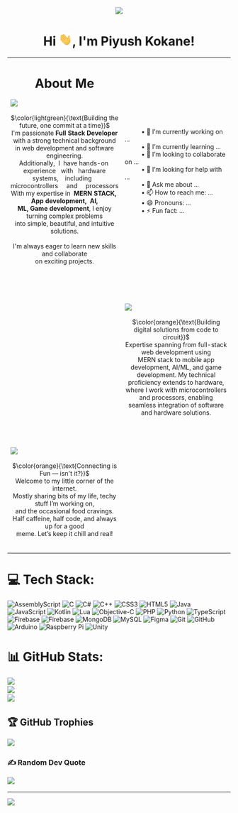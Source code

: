 
<p align="center">
  <img src="https://github.com/TheDudeThatCode/TheDudeThatCode/blob/master/Assets/Developer.gif" width="150px"/>
</p>
<h1 align="center">Hi <img src="https://raw.githubusercontent.com/KevinPatel04/KevinPatel04/master/Hi.gif" width="30px">, I'm Piyush Kokane!</h1>

<table border="0">
  <tr>
    <td width="500">
      <h1 align="center"><b>About Me</b></h1>
      <img src="https://readme-typing-svg.herokuapp.com?font=Fira+Code&size=18&pause=1000&color=00FF00&center=true&width=500&lines=Welcome+to+my+GitHub!;I+❤️+coding;I+explore+cool+tech+projects;Let's+collaborate!" />
      <p align="center">    
        $\color{lightgreen}{\text{Building the future, one commit at a time}}$<br>
        I'm passionate <b>Full Stack Developer</b> with a
        strong technical background in web development
        and software engineering.<br>
        Additionally,‎  ‎ I ‎ have‎  hands-on ‎ experience ‎ ‎ with ‎ ‎ hardware<br>
        systems, ‎ ‎ ‎‎  including ‎‎  ‎ ‎ microcontrollers ‎ ‎‎  ‎ ‎ and ‎ ‎ ‎‎  ‎ processors<br>
        With my expertise in ‎ <b>MERN STACK, ‎ App development, ‎ AI,<br>
        ML, Game development</b>, I enjoy turning complex problems<br>
        into simple, beautiful, and intuitive solutions.<br><br>
        I'm always eager to learn new skills and collaborate<br>
        on exciting projects.
      </p><br><br>
    </td>
    <td width="500">
      ‎ ‎ ‎ ‎ ‎ ‎ ‎ ‎ ‎ ‎ • 🔭 I’m currently working on ...<br>
      ‎ ‎ ‎ ‎ ‎ ‎ ‎ ‎ ‎ ‎ • 🌱 I’m currently learning ...<br>
      ‎ ‎ ‎ ‎ ‎ ‎ ‎ ‎ ‎ ‎ • 👯 I’m looking to collaborate on ...<br>
      ‎ ‎ ‎ ‎ ‎ ‎ ‎ ‎ ‎ ‎ • 🤔 I’m looking for help with ...<br>
      ‎ ‎ ‎ ‎ ‎ ‎ ‎ ‎ ‎ ‎ • 💬 Ask me about ...<br>
      ‎ ‎ ‎ ‎ ‎ ‎ ‎ ‎ ‎ ‎ ‎• 📫 How to reach me: ...<br>
      ‎ ‎ ‎ ‎ ‎ ‎ ‎ ‎ ‎ ‎ • 😄 Pronouns: ...<br>
      ‎ ‎ ‎ ‎ ‎ ‎ ‎ ‎ ‎ ‎ • ⚡ Fun fact: ...<br>
    </td>
  </tr>
  <tr>
    <td>
    </td>
    <td>
      <br><br><img src="https://readme-typing-svg.herokuapp.com?font=&weight=800&size=36&duration=1&pause=1000&color=F70000&center=true&width=500&lines=Tech+Stack" />
      <p align="center"> 
        $\color{orange}{\text{Building digital solutions from code to circuit}}$<br>
        Expertise spanning from full-stack web development using<br>
        MERN stack to mobile app development, AI/ML, and game<br>
        development. My technical proficiency extends to hardware,<br>
        where I work with microcontrollers and processors, enabling<br>
        seamless integration of software and hardware solutions.
      </p><br>
    </td>
  </tr>
  <tr>
    <td>
      <br><br><img src="https://readme-typing-svg.herokuapp.com?font=&weight=800&size=36&duration=1&pause=1000&color=F70000&center=true&width=500&lines=social" />
      <p align="center"> 
        $\color{orange}{\text{Connecting is Fun — isn't it?}}$<br>
        Welcome to my little corner of the internet.<br>
        Mostly sharing bits of my life, techy stuff I’m working on,<br>
        and the occasional food cravings.<br>
        Half caffeine, half code, and always up for a good<br>
        meme. Let’s keep it chill and real!
      </p><br>
    </td>
    <td>
    </td>
  </tr>
</table>





# 💻 Tech Stack:
![AssemblyScript](https://img.shields.io/badge/assembly%20script-%23000000.svg?style=for-the-badge&logo=assemblyscript&logoColor=white) ![C](https://img.shields.io/badge/c-%2300599C.svg?style=for-the-badge&logo=c&logoColor=white) ![C#](https://img.shields.io/badge/c%23-%23239120.svg?style=for-the-badge&logo=csharp&logoColor=white) ![C++](https://img.shields.io/badge/c++-%2300599C.svg?style=for-the-badge&logo=c%2B%2B&logoColor=white) ![CSS3](https://img.shields.io/badge/css3-%231572B6.svg?style=for-the-badge&logo=css3&logoColor=white) ![HTML5](https://img.shields.io/badge/html5-%23E34F26.svg?style=for-the-badge&logo=html5&logoColor=white) ![Java](https://img.shields.io/badge/java-%23ED8B00.svg?style=for-the-badge&logo=openjdk&logoColor=white) ![JavaScript](https://img.shields.io/badge/javascript-%23323330.svg?style=for-the-badge&logo=javascript&logoColor=%23F7DF1E) ![Kotlin](https://img.shields.io/badge/kotlin-%237F52FF.svg?style=for-the-badge&logo=kotlin&logoColor=white) ![Lua](https://img.shields.io/badge/lua-%232C2D72.svg?style=for-the-badge&logo=lua&logoColor=white) ![Objective-C](https://img.shields.io/badge/OBJECTIVE--C-%233A95E3.svg?style=for-the-badge&logo=apple&logoColor=white) ![PHP](https://img.shields.io/badge/php-%23777BB4.svg?style=for-the-badge&logo=php&logoColor=white) ![Python](https://img.shields.io/badge/python-3670A0?style=for-the-badge&logo=python&logoColor=ffdd54) ![TypeScript](https://img.shields.io/badge/typescript-%23007ACC.svg?style=for-the-badge&logo=typescript&logoColor=white) ![Firebase](https://img.shields.io/badge/firebase-%23039BE5.svg?style=for-the-badge&logo=firebase) ![Firebase](https://img.shields.io/badge/firebase-a08021?style=for-the-badge&logo=firebase&logoColor=ffcd34) ![MongoDB](https://img.shields.io/badge/MongoDB-%234ea94b.svg?style=for-the-badge&logo=mongodb&logoColor=white) ![MySQL](https://img.shields.io/badge/mysql-4479A1.svg?style=for-the-badge&logo=mysql&logoColor=white) ![Figma](https://img.shields.io/badge/figma-%23F24E1E.svg?style=for-the-badge&logo=figma&logoColor=white) ![Git](https://img.shields.io/badge/git-%23F05033.svg?style=for-the-badge&logo=git&logoColor=white) ![GitHub](https://img.shields.io/badge/github-%23121011.svg?style=for-the-badge&logo=github&logoColor=white) ![Arduino](https://img.shields.io/badge/-Arduino-00979D?style=for-the-badge&logo=Arduino&logoColor=white) ![Raspberry Pi](https://img.shields.io/badge/-Raspberry_Pi-C51A4A?style=for-the-badge&logo=Raspberry-Pi) ![Unity](https://img.shields.io/badge/unity-%23000000.svg?style=for-the-badge&logo=unity&logoColor=white)
# 📊 GitHub Stats:
![](https://github-readme-stats.vercel.app/api?username=piyush-kokane&theme=dark&hide_border=false&include_all_commits=true&count_private=false)<br/>
![](https://nirzak-streak-stats.vercel.app/?user=piyush-kokane&theme=dark&hide_border=false)<br/>
![](https://github-readme-stats.vercel.app/api/top-langs/?username=piyush-kokane&theme=dark&hide_border=false&include_all_commits=true&count_private=false&layout=compact)

## 🏆 GitHub Trophies
![](https://github-profile-trophy.vercel.app/?username=piyush-kokane&theme=radical&no-frame=true&no-bg=true&margin-w=4)

### ✍️ Random Dev Quote
![](https://quotes-github-readme.vercel.app/api?type=horizontal&theme=radical)

---
[![](https://visitcount.itsvg.in/api?id=piyush-kokane&icon=0&color=0)](https://visitcount.itsvg.in)

<!-- Proudly created with GPRM ( https://gprm.itsvg.in ) -->

